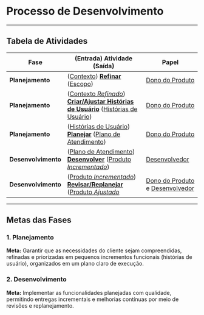 # Processo de Desenvolvimento
---
## Tabela de Atividades

| **Fase**          | **(Entrada) Atividade (Saída)**                 | **Papel**                  |
|-------------------|-----------------------------------------------|---------------------------|
| **Planejamento**  | ([Contexto](/Processo/Artefatos/Contexto.md)) [**Refinar**](/Processo/Atividades/Refinar.md) ([Escopo](/Processo/Artefatos/Escopo.md)) | [Dono do Produto](/Processo/Papeis/Dono%20do%20produto.md)           |
| **Planejamento**  | ([Contexto _Refinado_](/documentacao/processo/artefatos/contexto.md)) [**Criar/Ajustar Histórias de Usuário**](/documentacao/processo/atividades/criar.ajustar.historias.md) ([Histórias de Usuário](/documentacao/processo/artefatos/historia.de.usuario.md)) | [Dono do Produto](/documentacao/processo/papeis/dono.do.produto.md)           |
| **Planejamento**  | ([Histórias de Usuário](/documentacao/processo/artefatos/historia.de.usuario.md)) [**Planejar**](/documentacao/processo/atividades/planejar.md) ([Plano de Atendimento](/documentacao/processo/artefatos/plano.de.atendimento.md)) | [Dono do Produto](/documentacao/processo/papeis/dono.do.produto.md)           |
| **Desenvolvimento** | ([Plano de Atendimento](/documentacao/processo/artefatos/plano.de.atendimento.md)) [**Desenvolver**](/documentacao/processo/atividades/desenvolver.md) ([Produto _Incrementado_](/documentacao/processo/artefatos/produto.incrementado.md)) | [Desenvolvedor](/documentacao/processo/papeis/desenvolvedor.md)             |
| **Desenvolvimento** | ([Produto _Incrementado_](/documentacao/processo/artefatos/produto.incrementado.md)) [**Revisar/Replanejar**](/documentacao/processo/atividades/revisar.replanejar.md) ([Produto _Ajustado_](/documentacao/processo/artefatos/produto.incrementado.md) | [Dono do Produto](/documentacao/processo/papeis/dono.do.produto.md) e [Desenvolvedor](/documentacao/processo/papeis/desenvolvedor.md) |

---

## Metas das Fases

### 1. Planejamento
**Meta:** Garantir que as necessidades do cliente sejam compreendidas, refinadas e priorizadas em pequenos incrementos funcionais (histórias de usuário), organizados em um plano claro de execução.

### 2. Desenvolvimento
**Meta:** Implementar as funcionalidades planejadas com qualidade, permitindo entregas incrementais e melhorias contínuas por meio de revisões e replanejamento.
